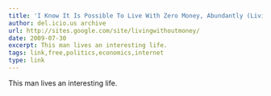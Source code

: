 ```yaml
---
title: 'I Know It Is Possible To Live With Zero Money, Abundantly ‎(Living Without Money)‎'
author: del.icio.us archive
url: http://sites.google.com/site/livingwithoutmoney/
date: 2009-07-30
excerpt: This man lives an interesting life.
tags: link,free,politics,economics,internet
type: link
---
```

This man lives an interesting life.